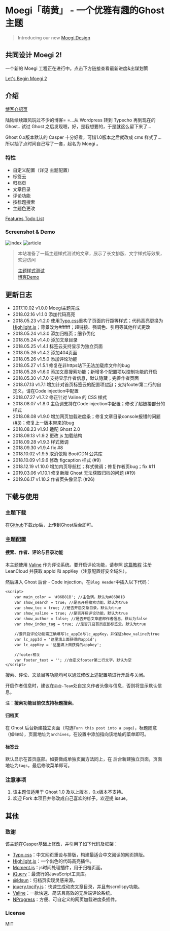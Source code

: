 # Moegi「萌黄」 - 一个优雅有趣的Ghost主题

> Introducing our new [Moegi.Design](http://moegi.design)

## 共同设计 Moegi 2!

一个新的 Moegi 工程正在进行中。点击下方链接查看最新进度&出谋划策

[Let's Begin Moegi 2](https://github.com/ddiu8081/ghost-theme-Moegi/issues/15)

## 介绍

[博客介绍页](https://blog.ddiu.site/ghost-theme-moegi/)

陆陆续续跟风玩过不少的博客= =...从 Wordpress 转到 Typecho 再到现在的 Ghost..
试过 Ghost 之后发现嗯，好，是我想要的，于是就这么留下来了...

Ghost 0.x版本默认的 Casper 十分好看，可惜1.0版本之后就改成 cms 样式了...
所以抽了点时间自己写了一套，起名为 Moegi 。

### 特性

* 自定义配置（详见 主题配置）
* 标签云
* 归档页
* 文章目录
* 评论功能
* 按标题搜索
* 主题色更改

[Features Todo List](https://github.com/ddiu8081/ghost-theme-Moegi/issues/2)

### Screenshot & Demo

![index](http://cloud.ddiu.site/18-8-7/69498520.jpg)
![article](https://ws1.sinaimg.cn/large/695ceddbly1fvq6jvjejrj228019mjz8.jpg)

> 本站准备了一篇主题样式测试的文章，展示了长文排版、文字样式等效果，欢迎访问
>  
> [主题样式测试](https://blog.ddiu.site/theme-test/)  
> [博客Demo](https://blog.ddiu.site)

## 更新日志

* 2017.10.02 v1.0.0 Moegi主题完成
* 2018.02.16 v1.1.0 添加代码高亮
* 2018.05.23 v1.2.0 使用[Typo.css](https://typo.sofi.sh/)重构了页面的行距等样式；代码高亮更换为[Highlight.js](https://highlightjs.org/)；背景改为#ffffff；超链接、强调色、引用等其他样式更改
* 2018.05.24 v1.3.0 添加归档页；细节优化
* 2018.05.24 v1.4.0 添加文章目录
* 2018.05.25 v1.4.1 标签云支持显示为独立页面
* 2018.05.26 v1.4.2 添加404页面
* 2018.05.26 v1.5.0 添加评论功能
* 2018.05.27 v1.5.1 修复在非https站下无法加载库文件的bug
* 2018.05.28 v1.6.0 添加文章搜索功能；新增多个配置项以控制功能的开启
* 2018.05.30 v1.7.0 支持显示作者信息，默认隐藏；完善作者页面
* 2018.07.13 v1.7.1 增加针对首页标签云的配置项([#5](https://github.com/ddiu8081/ghost-theme-Moegi/issues/5))；支持footer第二行的自定义，请在Code injection中配置
* 2018.07.27 v1.7.2 修正针对 Valine 的 CSS 样式
* 2018.08.07 v1.8.0 主色调支持在Code injection中配置；修改了超链接部分的样式
* 2018.08.08 v1.9.0 增加网页加载进度条；修复文章目录console报错的问题([#3](https://github.com/ddiu8081/ghost-theme-Moegi/issues/3))；修复上一版本带来的bug
* 2018.08.23 v1.9.1 适配 Ghost 2.0
* 2018.09.13 v1.9.2 更改 js 加载结构
* 2018.09.28 v1.9.3 样式微调
* 2018.09.30 v1.9.4 fix #8
* 2018.10.02 v1.9.5 取消依赖 BootCDN 公共库
* 2018.10.09 v1.9.6 修改 figcaption 样式 (#9)
* 2018.12.19 v1.10.0 增加内页导航栏；样式微调；修复作者页bug；fix #11
* 2019.03.06 v1.10.1 修复新版 Ghost 无法获取归档的问题 (#19)
* 2019.06.17 v1.10.2 作者页头像显示 (#26)

## 下载与使用

### 主题下载

在[Github](https://github.com/ddiu8081/ghost-theme-Moegi)下载zip后，上传到Ghost后台即可。

### 主题配置

#### 搜索、作者、评论与目录功能

本主题使用 [Valine](https://valine.js.org/) 作为评论系统。要开启评论功能，请参照 [这篇教程](https://valine.js.org/quickstart/#appidappkey) 注册 LeanCloud 并获取 appId 和 appKey（注意配置好安全域名）。

然后进入 Ghost 后台 - Code injection，在`Blog Header`中插入以下代码：

```
<script>
    var main_color = '#86B81B'; //主色调，默认为#86B81B
    var show_search = true; //是否开启搜索功能，默认为true
    var show_toc = true; //是否开启文章目录，默认为true
    var show_valine = true; //是否开启评论功能，默认为true
    var show_author = false; //是否开启文章底部作者信息，默认为false
    var show_index_tag = true; //是否开启首页底部标签云，默认为true
    
    //要开启评论功能需正确填写lc_appId与lc_appKey，并保证show_valine为true
    var lc_appId = '这里填上面获得的appid';
    var lc_appKey = '这里填上面获得的appkey';

    //footer相关
    var footer_text = ''; //自定义footer第二行文字，默认为空
</script>
```

搜索、评论、文章目等功能均可以通过修改上述配置项进行开启与关闭。

开启作者信息时，建议在`后台-Team`处自定义作者头像与信息，否则将显示默认信息。

注：**搜索功能目前仅支持标题搜索**。

#### 归档页

在 Ghost 后台新建独立页面（勾选`Turn this post into a page`），标题随意（如`归档`），页面地址为`archives`，在设置中添加指向该地址的菜单即可。

#### 标签云

默认显示在首页底部。如要做成单独页面方法同上，在 后台新建独立页面，页面地址为`tags`，最后修改菜单即可。

### 注意事项

1. 该主题仅适用于 Ghost 1.0 及以上版本，0.x版本不支持。
2. 欢迎 Fork 本项目并修改成自己喜欢的样子。欢迎提 issue。

## 其他

### 致谢

该主题在Casper基础上修改，并引用了如下代码及框架：

* [Typo.css](https://github.com/sofish/typo.css)：中文网页重设与排版，构建最适合中文阅读的网页排版。
* [Highlight.js](https://highlightjs.org/)：一个出色的代码高亮插件。
* [Moment.js](http://momentjs.cn/)：js时间处理插件，用于归档页面。
* [jQuery](https://jquery.com/)：最流行的JavaScript工具库。
* [@ldsun](https://ldsun.com/2016/07/23/ghost-archives/)：归档页实现灵感来源。
* [jquery.tocify.js](https://github.com/gfranko/jquery.tocify.js)：快速生成动态文章目录，并且有scrollspy功能。
* [Valine](https://valine.js.org/)：一款快速、简洁且高效的无后端评论系统。
* [NProgress](https://github.com/rstacruz/nprogress/)：方便、可自定义的网页加载进度条插件。

### License

MIT
